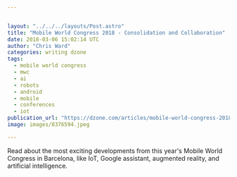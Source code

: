 ```yaml
---


layout: "../../../layouts/Post.astro"
title: "Mobile World Congress 2018 - Consolidation and Collaboration"
date: 2018-03-06 15:02:14 UTC
author: "Chris Ward"
categories: writing dzone
tags:
  - mobile world congress
  - mwc
  - ai
  - robots
  - android
  - mobile
  - conferences
  - iot
publication_url: "https://dzone.com/articles/mobile-world-congress-2018-consolidation-and-colla"
image: images/8376594.jpeg

---
```

Read about the most exciting developments from this year's Mobile World Congress in Barcelona, like IoT, Google assistant, augmented reality, and artificial intelligence.

